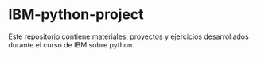 # IBM-python-project
Este repositorio contiene materiales, proyectos y ejercicios desarrollados durante el curso de IBM sobre python.
